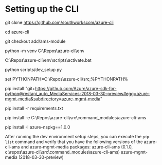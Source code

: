 # Setting up the CLI

git clone https://github.com/southworkscom/azure-cli

cd azure-cli

git checkout add/ams-module

python -m venv C:\Repos\azure-cli\env

C:\Repos\azure-cli\env\scripts\activate.bat

python scripts/dev_setup.py

set PYTHONPATH=C:\Repos\azure-cli\src;%PYTHONPATH%

pip install "git+https://github.com/Azure/azure-sdk-for-python@restapi_auto_MediaServices-2018-03-30-preview#egg=azure-mgmt-media&subdirectory=azure-mgmt-media"

pip install -r requirements.txt

pip install -e C:\Repos\azure-cli\src\command_modules\azure-cli-ams

pip install -I azure-nspkg==1.0.0


After running the dev environment setup steps, you can execute the `pip list` command and verify that you have the following versions of the azure-cli-ams and azure-mgmt-media packages:
azure-cli-ams (0.1.0, c:\repos\azure-cli\src\command_modules\azure-cli-ams)
azure-mgmt-media (2018-03-30-preview)

